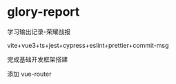 # glory-report

学习输出记录-荣耀战报

vite+vue3+ts+jest+cypress+eslint+prettier+commit-msg

完成基础开发框架搭建

添加 vue-router
